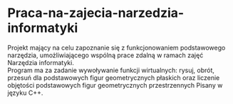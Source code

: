 # Praca-na-zajecia-narzedzia-informatyki
Projekt mający na celu zapoznanie się z funkcjonowaniem podstawowego narzędzia, umożliwiającego wspólną prace zdalną w ramach zajęć Narzędzia informatyki.  
Program ma za zadanie wywoływanie funkcji wirtualnych: rysuj, obrót, przesuń dla podstawowych figur geometrycznych płaskich oraz liczenie objętości podstawowych figur geometrycznych przestrzennych
Pisany w języku C++.

